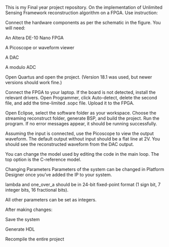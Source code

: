 This is my Final year project repository. On the implementation of Unlimited Sensing Framework reconstruction algorithm on a FPGA.
 Use instruction:

Connect the hardware components as per the schematic in the figure. You will need:

An Altera DE-10 Nano FPGA

A Picoscope or waveform viewer

A DAC

A modulo ADC

Open Quartus and open the project. (Version 18.1 was used, but newer versions should work fine.)

Connect the FPGA to your laptop. If the board is not detected, install the relevant drivers.
Open Programmer, click Auto-detect, delete the second file, and add the time-limited .sopc file. Upload it to the FPGA.

Open Eclipse, select the software folder as your workspace.
Choose the streaming reconstruct folder, generate BSP, and build the project.
Run the program. If no error messages appear, it should be running successfully.

Assuming the input is connected, use the Picoscope to view the output waveform.
The default output without input should be a flat line at 2V.
You should see the reconstructed waveform from the DAC output.

You can change the model used by editing the code in the main loop.
The top option is the C-reference model.

Changing Parameters
Parameters of the system can be changed in Platform Designer once you’ve added the IP to your system.

lambda and one_over_a should be in 24-bit fixed-point format (1 sign bit, 7 integer bits, 16 fractional bits).

All other parameters can be set as integers.

After making changes:

Save the system

Generate HDL

Recompile the entire project
